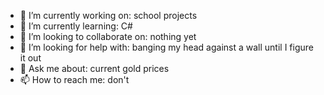 - 🔭 I’m currently working on: school projects
- 🌱 I’m currently learning: C#
- 👯 I’m looking to collaborate on: nothing yet
- 🤔 I’m looking for help with: banging my head against a wall until I figure it out
- 💬 Ask me about: current gold prices
- 📫 How to reach me: don't
